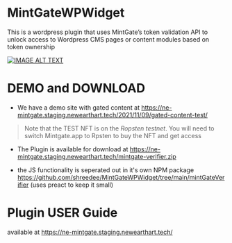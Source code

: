 # MintGateWPWidget
This is a wordpress plugin that uses MintGate’s token validation API to unlock access to Wordpress CMS pages or content modules based on token ownership


[![IMAGE ALT TEXT](http://img.youtube.com/vi/HrllTGkM1l0/0.jpg)](https://youtu.be/HrllTGkM1l0 "NE Mintgate wordpress plugin")


# DEMO and DOWNLOAD
* We have a demo site with gated content at https://ne-mintgate.staging.newearthart.tech/2021/11/09/gated-content-test/
> Note that the TEST NFT is on the *Ropsten testnet*. You will need to switch Mintgate.app to Rpsten to buy the NFT and get access


* The Plugin is available for download at https://ne-mintgate.staging.newearthart.tech/mintgate-verifier.zip


* the JS functionality is seperated out in it's own NPM package https://github.com/shreedee/MintGateWPWidget/tree/main/mintGateVerifier (uses preact to keep it small)

# Plugin USER Guide 
available at https://ne-mintgate.staging.newearthart.tech/






